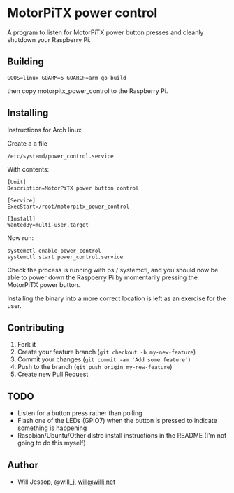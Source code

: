# MotorPiTX power control

A program to listen for MotorPiTX power button presses and cleanly shutdown your Raspberry Pi.

## Building

	GOOS=linux GOARM=6 GOARCH=arm go build

then copy motorpitx_power_control to the Raspberry Pi.

## Installing

Instructions for Arch linux.

Create a a file

    /etc/systemd/power_control.service

With contents:

````
[Unit]
Description=MotorPiTX power button control

[Service]
ExecStart=/root/motorpitx_power_control

[Install]
WantedBy=multi-user.target
````

Now run:

    systemctl enable power_control
    systemctl start power_control.service

Check the process is running with ps / systemctl, and you should now be able to power down the Raspberry Pi by momentarily pressing the MotorPiTX power button.

Installing the binary into a more correct location is left as an exercise for the user.

## Contributing

1. Fork it
2. Create your feature branch (`git checkout -b my-new-feature`)
3. Commit your changes (`git commit -am 'Add some feature'`)
4. Push to the branch (`git push origin my-new-feature`)
5. Create new Pull Request

## TODO

* Listen for a button press rather than polling
* Flash one of the LEDs (GPIO7) when the button is pressed to indicate something is happening
* Raspbian/Ubuntu/Other distro install instructions in the README (I'm not going to do this myself)

## Author

* Will Jessop, @will_j, will@willj.net
